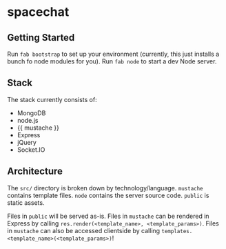spacechat
=========

Getting Started
---------------

Run `fab bootstrap` to set up your environment (currently, this just installs a bunch fo node modules for you). Run `fab node` to start a dev Node server.

Stack
-----
The stack currently consists of:

* MongoDB
* node.js
* {{ mustache }}
* Express
* jQuery
* Socket.IO

Architecture
------------
The `src/` directory is broken down by technology/language. `mustache` contains template files. `node` contains the server source code. `public` is static assets.

Files in `public` will be served as-is. Files in `mustache` can be rendered in Express by calling `res.render(<template_name>, <template_params>)`. Files in `mustache` can also be accessed clientside by calling `templates.<template_name>(<template_params>)`!
